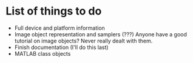 # List of things to do #

  * Full device and platform information
  * Image object representation and samplers (???) Anyone have a good tutorial on image objects? Never really dealt with them.
  * Finish documentation (I'll do this last)
  * MATLAB class objects